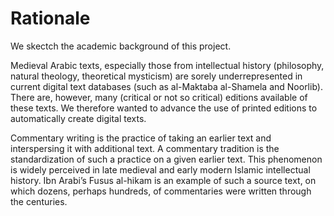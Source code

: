 # Rationale

We skectch the academic background of this project.

Medieval Arabic texts, especially those from intellectual history
(philosophy, natural theology, theoretical mysticism) are sorely underrepresented
in current digital text databases (such as al-Maktaba al-Shamela and Noorlib).
There are, however, many (critical or not so critical) editions available of these texts.
We therefore wanted to advance the use of printed editions to automatically create digital texts.

Commentary writing is the practice of taking an earlier text and interspersing it with additional text.
A commentary tradition is the standardization of such a practice on a given earlier text.
This phenomenon is widely perceived in late medieval and early modern Islamic intellectual history.
Ibn Arabi’s Fusus al-hikam is an example of such a source text, on which dozens, perhaps hundreds,
of commentaries were written through the centuries. 

